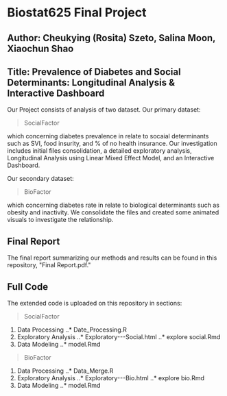 # Biostat625 Final Project
## Author: Cheukying (Rosita) Szeto, Salina Moon, Xiaochun Shao
## Title: Prevalence of Diabetes and Social Determinants: Longitudinal Analysis & Interactive Dashboard

Our Project consists of analysis of two dataset. 
Our primary dataset:

> SocialFactor

which concerning diabetes prevalence in relate to socaial determinants such as SVI, food insurity, and % of no health insurance. Our investigation includes initial files consolidation, a detailed exploratory analysis, Longitudinal Analysis using Linear Mixed Effect Model, and an Interactive Dashboard. 

Our secondary dataset:

> BioFactor

which concerning diabetes rate in relate to biological determinants such as obesity and inactivity. We consolidate the files and created some animated visuals to investigate the relationship. 

## Final Report

The final report summarizing our methods and results can be found in this repository, "Final Report.pdf."

## Full Code

The extended code is uploaded on this repository in sections:

> SocialFactor

1. Data Processing
..* Date_Processing.R
2. Exploratory Analysis
..* Exploratory---Social.html
..* explore social.Rmd
3. Data Modeling
..* model.Rmd

> BioFactor

1. Data Processing
..* Data_Merge.R
2. Exploratory Analysis
..* Exploratory---Bio.html
..* explore bio.Rmd
3. Data Modeling
..* model.Rmd
